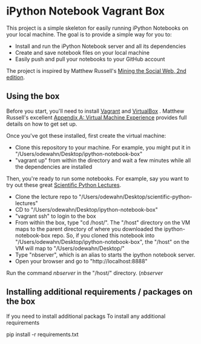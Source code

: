 # iPython Notebook Vagrant Box

This project is a simple skeleton for easily running iPython Notebooks on your local machine.  The goal is to provide a simple way for you to:

* Install and run the iPython Notebook server and all its dependencies
* Create and save notebook files on your local machine
* Easily push and pull your notebooks to your GitHub account

The project is inspired by Matthew Russell's [Mining the Social Web, 2nd edition](https://github.com/ptwobrussell/Mining-the-Social-Web-2nd-Edition).  

## Using the box

Before you start, you'll need to install [Vagrant](http://www.vagrantup.com/) and [VirtualBox](https://www.virtualbox.org/) .  Matthew Russell's excellent [Appendix A: Virtual Machine Experience](http://nbviewer.ipython.org/github/ptwobrussell/Mining-the-Social-Web-2nd-Edition/blob/master/ipynb/_Appendix%20A%20-%20Virtual%20Machine%20Experience.ipynb) provides full details on how to get set up.  

Once you've got these installed, first create the virtual machine:

* Clone this repository to your machine.  For example, you might put it in "/Users/odewahn/Desktop/ipython-notebook-box"
* "vagrant up" from within the directory and wait a few minutes while all the dependencies are installed

Then, you're ready to run some notebooks.  For example, say you want to try out these great [Scientific Python Lectures](https://github.com/jrjohansson/scientific-python-lectures).  

* Clone the lecture repo to "/Users/odewahn/Desktop/scientific-python-lectures"
* CD to "/Users/odewahn/Desktop/ipython-notebook-box"
* "vagrant ssh" to login to the box
* From within the box, type "cd /host/<directory with ipynb files>".  The "/host" directory on the VM maps to the parent directory of where you downloaded the  ipython-notebook-box repo.  So, if you cloned this notebook into "/Users/odewahn/Desktop/ipython-notebook-box", the "/host" on the VM will map to "/Users/odewahn/Desktop/"
* Type "nbserver", which is an alias to starts the ipython notebook server.
* Open your browser and go to "http://localhost:8888"









Run the command *nbserver* in the "/host/<your ipynb files>" directory.  (*nbserver* 




## Installing additional requirements / packages on the box

If you need to install additional packags
To install any additional requirements

   pip install -r requirements.txt